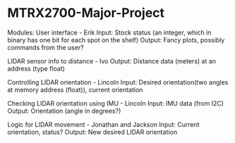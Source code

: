 # MTRX2700-Major-Project

Modules:
User interface - Erik
Input: Stock status (an integer, which in binary has one bit for each spot on the shelf)
Output: Fancy plots, possibly commands from the user?

LIDAR sensor info to distance - Ivo
Output: Distance data (meters) at an address (type float)

Controlling LIDAR orientation - Lincoln
Input: Desired orientation(two angles at memory address (float)), current orientation

Checking LIDAR orientation using IMU - Lincoln
Input: IMU data (from I2C)
Output: Orientation (angle in degrees?)

Logic for LIDAR movement - Jonathan and Jackson
Input: Current orientation, status?
Output: New desired LIDAR orientation
